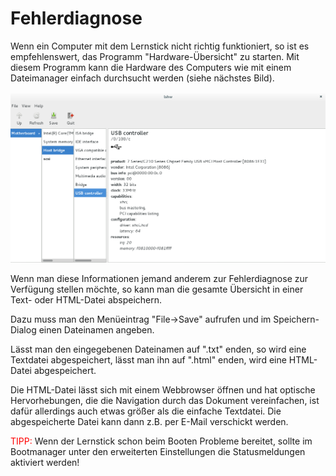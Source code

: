 # Fehlerdiagnose

Wenn ein Computer mit dem Lernstick nicht richtig funktioniert, so ist es empfehlenswert, das Programm "Hardware-Übersicht" zu starten. 
Mit diesem Programm kann die Hardware des Computers wie mit einem Dateimanager einfach durchsucht werden (siehe nächstes Bild).

![](../../assets/usb-controller.png "USB Controller")

Wenn man diese Informationen jemand anderem zur Fehlerdiagnose zur Verfügung stellen möchte, so kann man die gesamte Übersicht in einer Text- oder HTML-Datei abspeichern.

Dazu muss man den Menüeintrag "File→Save" aufrufen und im Speichern-Dialog einen Dateinamen angeben.
 
Lässt man den eingegebenen Dateinamen auf ".txt" enden, so wird eine Textdatei abgespeichert, lässt man ihn auf ".html" enden, wird eine HTML-Datei abgespeichert.

Die HTML-Datei lässt sich mit einem Webbrowser öffnen und hat optische Hervorhebungen, die die Navigation durch das Dokument vereinfachen, ist dafür allerdings auch etwas größer als die einfache Textdatei.
Die abgespeicherte Datei kann dann z.B. per E-Mail verschickt werden.

<span style="color:red">TIPP:</span> Wenn der Lernstick schon beim Booten Probleme bereitet, sollte im Bootmanager unter den erweiterten Einstellungen die Statusmeldungen aktiviert werden!